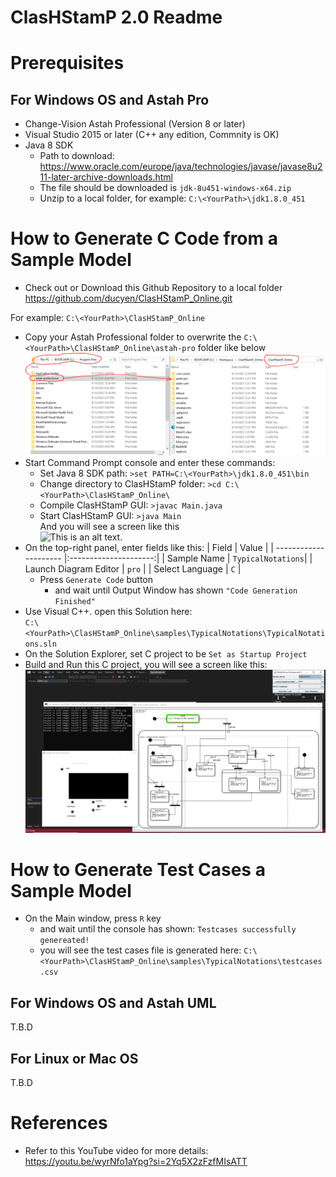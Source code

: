 # ClasHStamP 2.0 Readme

# Prerequisites

## For Windows OS and Astah Pro
* Change-Vision Astah Professional (Version 8 or later)
* Visual Studio 2015 or later (C++ any edition, Commnity is OK)
* Java 8 SDK
    * Path to download: https://www.oracle.com/europe/java/technologies/javase/javase8u211-later-archive-downloads.html
    * The file should be downloaded is ```jdk-8u451-windows-x64.zip```
    * Unzip to a local folder, for example: ```C:\<YourPath>\jdk1.8.0_451```

# How to Generate C Code from a Sample Model
* Check out or Download this Github Repository to a local folder
https://github.com/ducyen/ClasHStamP_Online.git

For example: ```C:\<YourPath>\ClasHStamP_Online```
* Copy your Astah Professional folder to overwrite the ```C:\<YourPath>\ClasHStamP_Online\astah-pro``` folder like below </br>
![This is an alt text.](/doc/astah_copy.png "This is a sample image.")
* Start Command Prompt console and enter these commands:
    * Set Java 8 SDK path: ```>set PATH=C:\<YourPath>\jdk1.8.0_451\bin```
    * Change directory to ClasHStamP folder: ```>cd C:\<YourPath>\ClasHStamP_Online\```
    * Compile ClasHStamP GUI: ```>javac Main.java```
    * Start ClasHStamP GUI: ```>java Main``` </br> 
    And you will see a screen like this </br>
    ![This is an alt text.](/doc/clashtamp_gui.png "This is a sample image.")
* On the top-right panel, enter fields like this:
| Field                 | Value                 |
| --------------------- |:---------------------:|
| Sample Name           | ```TypicalNotations```|
| Launch Diagram Editor | ```pro```             |
| Select Language       | ```C```               |
    * Press ```Generate Code``` button
        * and wait until Output Window has shown ```"Code Generation Finished"```
* Use Visual C++. open this Solution here: </br>```C:\<YourPath>\ClasHStamP_Online\samples\TypicalNotations\TypicalNotations.sln```</br>
* On the Solution Explorer, set C project to be ```Set as Startup Project```
* Build and Run this C project, you will see a screen like this:</br>
    ![This is an alt text.](/doc/vs_run.png "This is a sample image.")

# How to Generate Test Cases a Sample Model
* On the Main window, press ```R``` key
    * and wait until the console has shown: ```Testcases successfully genereated!```
    * you will see the test cases file is generated here: ```C:\<YourPath>\ClasHStamP_Online\samples\TypicalNotations\testcases.csv```

## For Windows OS and Astah UML
T.B.D

## For Linux or Mac OS
T.B.D

# References
* Refer to this YouTube video for more details: https://youtu.be/wyrNfo1aYpg?si=2Yq5X2zFzfMIsATT


